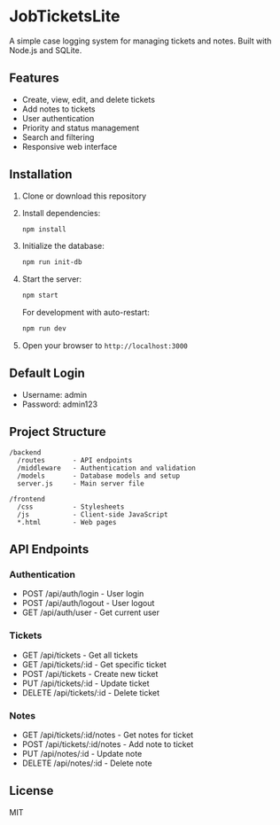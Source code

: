 # JobTicketsLite

A simple case logging system for managing tickets and notes. Built with Node.js and SQLite.

## Features

- Create, view, edit, and delete tickets
- Add notes to tickets
- User authentication
- Priority and status management
- Search and filtering
- Responsive web interface

## Installation

1. Clone or download this repository
2. Install dependencies:
   ```bash
   npm install
   ```

3. Initialize the database:
   ```bash
   npm run init-db
   ```

4. Start the server:
   ```bash
   npm start
   ```
   
   For development with auto-restart:
   ```bash
   npm run dev
   ```

5. Open your browser to `http://localhost:3000`

## Default Login

- Username: admin
- Password: admin123

## Project Structure

```
/backend
  /routes       - API endpoints
  /middleware   - Authentication and validation
  /models       - Database models and setup
  server.js     - Main server file

/frontend
  /css          - Stylesheets
  /js           - Client-side JavaScript
  *.html        - Web pages
```

## API Endpoints

### Authentication
- POST /api/auth/login - User login
- POST /api/auth/logout - User logout
- GET /api/auth/user - Get current user

### Tickets
- GET /api/tickets - Get all tickets
- GET /api/tickets/:id - Get specific ticket
- POST /api/tickets - Create new ticket
- PUT /api/tickets/:id - Update ticket
- DELETE /api/tickets/:id - Delete ticket

### Notes
- GET /api/tickets/:id/notes - Get notes for ticket
- POST /api/tickets/:id/notes - Add note to ticket
- PUT /api/notes/:id - Update note
- DELETE /api/notes/:id - Delete note

## License

MIT
